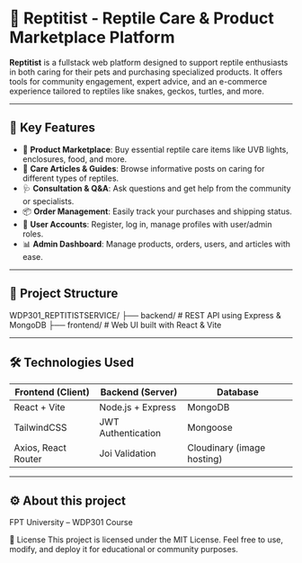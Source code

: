 # 🦎 Reptitist - Reptile Care & Product Marketplace Platform

**Reptitist** is a fullstack web platform designed to support reptile enthusiasts in both caring for their pets and purchasing specialized products. It offers tools for community engagement, expert advice, and an e-commerce experience tailored to reptiles like snakes, geckos, turtles, and more.

---

## 🚀 Key Features

- 🛒 **Product Marketplace**: Buy essential reptile care items like UVB lights, enclosures, food, and more.
- 📖 **Care Articles & Guides**: Browse informative posts on caring for different types of reptiles.
- 🩺 **Consultation & Q&A**: Ask questions and get help from the community or specialists.
- 📦 **Order Management**: Easily track your purchases and shipping status.
- 👤 **User Accounts**: Register, log in, manage profiles with user/admin roles.
- 📊 **Admin Dashboard**: Manage products, orders, users, and articles with ease.

---

## 🧱 Project Structure

WDP301_REPTITISTSERVICE/
├── backend/ # REST API using Express & MongoDB
├── frontend/ # Web UI built with React & Vite

---

## 🛠️ Technologies Used

| Frontend (Client) | Backend (Server) | Database   |
|-------------------|------------------|------------|
| React + Vite      | Node.js + Express| MongoDB    |
| TailwindCSS       | JWT Authentication | Mongoose |
| Axios, React Router | Joi Validation | Cloudinary (image hosting) |

---

## ⚙️ About this project

FPT University – WDP301 Course

📄 License
This project is licensed under the MIT License.
Feel free to use, modify, and deploy it for educational or community purposes.
